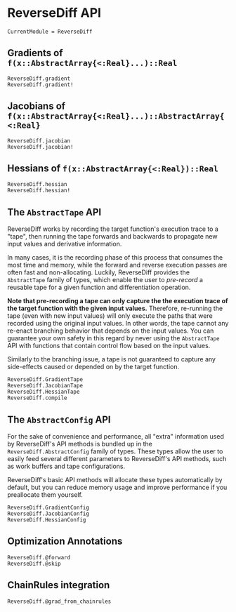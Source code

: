 # ReverseDiff API

```@meta
CurrentModule = ReverseDiff
```

## Gradients of `f(x::AbstractArray{<:Real}...)::Real`

```@docs
ReverseDiff.gradient
ReverseDiff.gradient!
```

## Jacobians of `f(x::AbstractArray{<:Real}...)::AbstractArray{<:Real}`

```@docs
ReverseDiff.jacobian
ReverseDiff.jacobian!
```

## Hessians of `f(x::AbstractArray{<:Real})::Real`

```@docs
ReverseDiff.hessian
ReverseDiff.hessian!
```

## The `AbstractTape` API

ReverseDiff works by recording the target function's execution trace to a "tape", then
running the tape forwards and backwards to propagate new input values and derivative
information.

In many cases, it is the recording phase of this process that consumes the most time and
memory, while the forward and reverse execution passes are often fast and non-allocating.
Luckily, ReverseDiff provides the `AbstractTape` family of types, which enable the user to
*pre-record* a reusable tape for a given function and differentiation operation.

**Note that pre-recording a tape can only capture the the execution trace of the target
function with the given input values.** Therefore, re-running the tape (even with new input
values) will only execute the paths that were recorded using the original input values. In
other words, the tape cannot any re-enact branching behavior that depends on the input
values. You can guarantee your own safety in this regard by never using the `AbstractTape`
API with functions that contain control flow based on the input values.

Similarly to the branching issue, a tape is not guaranteed to capture any side-effects
caused or depended on by the target function.

```@docs
ReverseDiff.GradientTape
ReverseDiff.JacobianTape
ReverseDiff.HessianTape
ReverseDiff.compile
```

## The `AbstractConfig` API

For the sake of convenience and performance, all "extra" information used by ReverseDiff's
API methods is bundled up in the `ReverseDiff.AbstractConfig` family of types. These
types allow the user to easily feed several different parameters to ReverseDiff's API
methods, such as work buffers and tape configurations.

ReverseDiff's basic API methods will allocate these types automatically by default, but you
can reduce memory usage and improve performance if you preallocate them yourself.

```@docs
ReverseDiff.GradientConfig
ReverseDiff.JacobianConfig
ReverseDiff.HessianConfig
```

## Optimization Annotations

```@docs
ReverseDiff.@forward
ReverseDiff.@skip
```

## ChainRules integration

```@docs
ReverseDiff.@grad_from_chainrules
```
